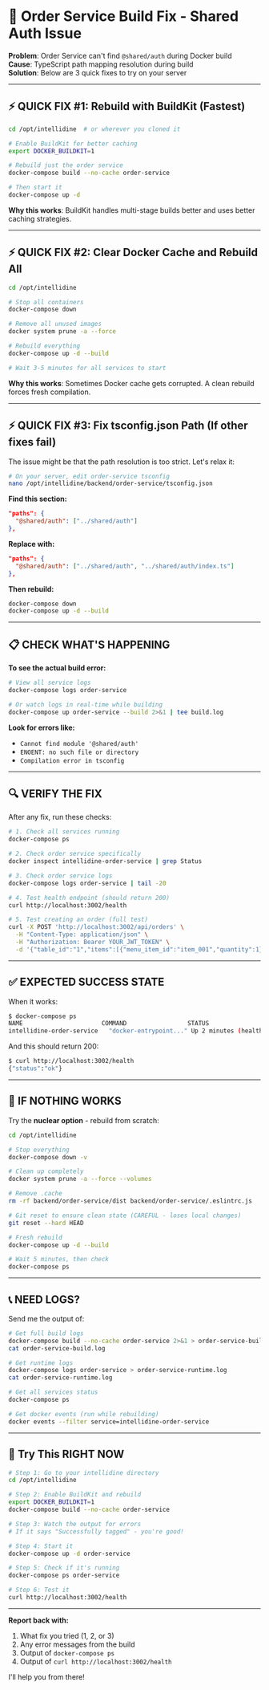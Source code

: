 # 🔧 Order Service Build Fix - Shared Auth Issue

**Problem**: Order Service can't find `@shared/auth` during Docker build  
**Cause**: TypeScript path mapping resolution during build  
**Solution**: Below are 3 quick fixes to try on your server

---

## ⚡ QUICK FIX #1: Rebuild with BuildKit (Fastest)

```bash
cd /opt/intellidine  # or wherever you cloned it

# Enable BuildKit for better caching
export DOCKER_BUILDKIT=1

# Rebuild just the order service
docker-compose build --no-cache order-service

# Then start it
docker-compose up -d
```

**Why this works**: BuildKit handles multi-stage builds better and uses better caching strategies.

---

## ⚡ QUICK FIX #2: Clear Docker Cache and Rebuild All

```bash
cd /opt/intellidine

# Stop all containers
docker-compose down

# Remove all unused images
docker system prune -a --force

# Rebuild everything
docker-compose up -d --build

# Wait 3-5 minutes for all services to start
```

**Why this works**: Sometimes Docker cache gets corrupted. A clean rebuild forces fresh compilation.

---

## ⚡ QUICK FIX #3: Fix tsconfig.json Path (If other fixes fail)

The issue might be that the path resolution is too strict. Let's relax it:

```bash
# On your server, edit order-service tsconfig
nano /opt/intellidine/backend/order-service/tsconfig.json
```

**Find this section:**
```json
"paths": {
  "@shared/auth": ["../shared/auth"]
},
```

**Replace with:**
```json
"paths": {
  "@shared/auth": ["../shared/auth", "../shared/auth/index.ts"]
},
```

**Then rebuild:**
```bash
docker-compose down
docker-compose up -d --build
```

---

## 📋 CHECK WHAT'S HAPPENING

**To see the actual build error:**

```bash
# View all service logs
docker-compose logs order-service

# Or watch logs in real-time while building
docker-compose up order-service --build 2>&1 | tee build.log
```

**Look for errors like:**
- `Cannot find module '@shared/auth'`
- `ENOENT: no such file or directory`
- `Compilation error in tsconfig`

---

## 🔍 VERIFY THE FIX

After any fix, run these checks:

```bash
# 1. Check all services running
docker-compose ps

# 2. Check order service specifically
docker inspect intellidine-order-service | grep Status

# 3. Check order service logs
docker-compose logs order-service | tail -20

# 4. Test health endpoint (should return 200)
curl http://localhost:3002/health

# 5. Test creating an order (full test)
curl -X POST 'http://localhost:3002/api/orders' \
  -H "Content-Type: application/json" \
  -H "Authorization: Bearer YOUR_JWT_TOKEN" \
  -d '{"table_id":"1","items":[{"menu_item_id":"item_001","quantity":1}]}'
```

---

## ✅ EXPECTED SUCCESS STATE

When it works:

```bash
$ docker-compose ps
NAME                      COMMAND                 STATUS
intellidine-order-service   "docker-entrypoint..." Up 2 minutes (healthy) ✅
```

And this should return 200:
```bash
$ curl http://localhost:3002/health
{"status":"ok"}
```

---

## 🚨 IF NOTHING WORKS

Try the **nuclear option** - rebuild from scratch:

```bash
cd /opt/intellidine

# Stop everything
docker-compose down -v

# Clean up completely
docker system prune -a --force --volumes

# Remove .cache
rm -rf backend/order-service/dist backend/order-service/.eslintrc.js

# Git reset to ensure clean state (CAREFUL - loses local changes)
git reset --hard HEAD

# Fresh rebuild
docker-compose up -d --build

# Wait 5 minutes, then check
docker-compose ps
```

---

## 📞 NEED LOGS?

Send me the output of:

```bash
# Get full build logs
docker-compose build --no-cache order-service 2>&1 > order-service-build.log
cat order-service-build.log

# Get runtime logs
docker-compose logs order-service > order-service-runtime.log
cat order-service-runtime.log

# Get all services status
docker-compose ps

# Get docker events (run while rebuilding)
docker events --filter service=intellidine-order-service
```

---

## 🎯 Try This RIGHT NOW

```bash
# Step 1: Go to your intellidine directory
cd /opt/intellidine

# Step 2: Enable BuildKit and rebuild
export DOCKER_BUILDKIT=1
docker-compose build --no-cache order-service

# Step 3: Watch the output for errors
# If it says "Successfully tagged" - you're good!

# Step 4: Start it
docker-compose up -d order-service

# Step 5: Check if it's running
docker-compose ps order-service

# Step 6: Test it
curl http://localhost:3002/health
```

---

**Report back with:**
1. What fix you tried (1, 2, or 3)
2. Any error messages from the build
3. Output of `docker-compose ps`
4. Output of `curl http://localhost:3002/health`

I'll help you from there!
